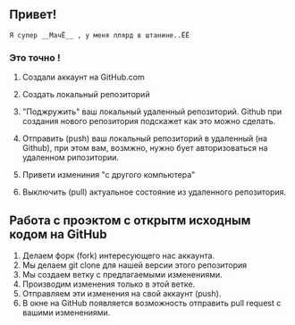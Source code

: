 ## Привет!

    Я супер __МачЁ__ , у меня ллярд в штанине..ЁЁ

### Это точно !
    

  1. Создали аккаунт на GitHub.com

  2. Создать локальный репозиторий

3. "Поджружить" ваш локальный удаленный репозиторий. Github при создания нового репозитория  подскажет как это можно сделать.

4. Отправить (push) ваш локальный репозиторий в удаленный (на Github), при этом вам, возмжно, нужно бует авторизоваться на удаленном рипозитории.

5. Привети измениния "с другого компьютера"

6. Выключить (pull) актуальное состояние из удаленного репозитория.

## Работа с проэктом с открытм исходным кодом на GitHub

1. Делаем форк (fork) интересующего нас аккаунта.
2. Мы делаем git clone для нашей версии этого репозитория
3. Мы создаем ветку с предлагаемыми изменениями.
4. Производим изменения только в этой ветке.
5. Отправляем эти изменения на свой аккаунт (push).
6. В окне на GitHub появляется возможность отправить pull request с вашими изменениями.
